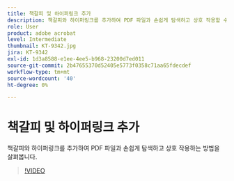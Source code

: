 ```yaml
---
title: 책갈피 및 하이퍼링크 추가
description: 책갈피와 하이퍼링크를 추가하여 PDF 파일과 손쉽게 탐색하고 상호 작용할 수 있는 방법을 살펴봅니다
role: User
product: adobe acrobat
level: Intermediate
thumbnail: KT-9342.jpg
jira: KT-9342
exl-id: 1d3a8588-e1ee-4ee5-b968-23200d7ed011
source-git-commit: 2b47655370d52405e5773f0358c71aa65fdecdef
workflow-type: tm+mt
source-wordcount: '40'
ht-degree: 0%

---
```


# 책갈피 및 하이퍼링크 추가

책갈피와 하이퍼링크를 추가하여 PDF 파일과 손쉽게 탐색하고 상호 작용하는 방법을 살펴봅니다.

>[!VIDEO](https://video.tv.adobe.com/v/340837?quality=12&learn=on&hidetitle=true)
